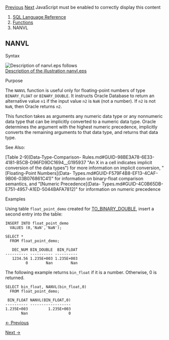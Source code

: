[Previous](MONTHS_BETWEEN.md) [Next](NCHR.md) JavaScript must be enabled
to correctly display this content

  1. [SQL Language Reference ](index.md)
  2. [Functions](Functions.md)
  3. NANVL 

## NANVL

Syntax

![Description of nanvl.eps
follows](https://docs.oracle.com/en/database/oracle/oracle-database/23/sqlrf/img/nanvl.gif)  
[Description of the illustration nanvl.eps](img_text/nanvl.md)

Purpose

The `NANVL` function is useful only for floating-point numbers of type
`BINARY_FLOAT` or `BINARY_DOUBLE`. It instructs Oracle Database to return an
alternative value `n1` if the input value `n2` is `NaN` (not a number). If
`n2` is not `NaN`, then Oracle returns `n2`.

This function takes as arguments any numeric data type or any nonnumeric data
type that can be implicitly converted to a numeric data type. Oracle
determines the argument with the highest numeric precedence, implicitly
converts the remaining arguments to that data type, and returns that data
type.

See Also:

[Table 2-9](Data-Type-Comparison-
Rules.md#GUID-98BE3A78-6E33-4181-B5CB-D96FD9DC1694__G195937 "An X in a cell
indicates implicit conversion of the data types") for more information on
implicit conversion, "[Floating-Point Numbers](Data-
Types.md#GUID-F579F4B8-EF13-4CAF-9B06-03B076861C41)" for information on
binary-float comparison semantics, and "[Numeric Precedence](Data-
Types.md#GUID-4C0B65DB-E751-4957-A1ED-5044BAFA7812)" for information on
numeric precedence

Examples

Using table `float_point_demo` created for
[TO_BINARY_DOUBLE](TO_BINARY_DOUBLE.md#GUID-0BA2E065-8006-426C-A3CB-1F6B0C8F283C),
insert a second entry into the table:

    
    
    INSERT INTO float_point_demo
      VALUES (0,'NaN','NaN');
    
    SELECT *
      FROM float_point_demo;
    
       DEC_NUM BIN_DOUBLE  BIN_FLOAT
    ---------- ---------- ----------
       1234.56 1.235E+003 1.235E+003
             0        Nan        Nan
    

The following example returns `bin_float` if it is a number. Otherwise, 0 is
returned.

    
    
    SELECT bin_float, NANVL(bin_float,0)
      FROM float_point_demo;
    
     BIN_FLOAT NANVL(BIN_FLOAT,0)
    ---------- ------------------
    1.235E+003         1.235E+003
           Nan                  0


[← Previous](MONTHS_BETWEEN.md)

[Next →](NCHR.md)
